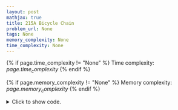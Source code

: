 ```yaml
---
layout: post
mathjax: true
title: 215A Bicycle Chain
problem_url: None
tags: None
memory_complexity: None
time_complexity: None
---
```




{% if page.time_complexity != "None" %}
Time complexity: ${{ page.time_complexity }}$
{% endif %}

{% if page.memory_complexity != "None" %}
Memory complexity: ${{ page.memory_complexity }}$
{% endif %}

<details>
<summary>
<p style="display:inline">Click to show code.</p>
</summary>
```cpp
{% raw %}
using namespace std;
using vi = vector<int>;
int main(void)
{
    int n, m;
    vi a, b;
    cin >> n;
    a.resize(n);
    for (auto &ai : a)
        cin >> ai;
    cin >> m;
    b.resize(m);
    for (auto &bi : b)
        cin >> bi;
    reverse(b.begin(), b.end());
    multiset<int, greater<int>> ms;
    for (auto bi : b)
    {
        for (auto ai : a)
        {
            if (bi % ai == 0)
            {
                ms.insert(bi / ai);
            }
        }
    }
    cout << ms.count(*ms.begin()) << endl;
    return 0;
}

{% endraw %}
```
</details>

